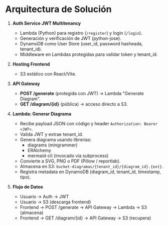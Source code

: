 # Arquitectura de Solución

1. **Auth Service JWT Multitenancy**
   - Lambda (Python) para registro (`/register`) y login (`/login`).
   - Generación y verificación de JWT (python-jose).  
   - DynamoDB como User Store (user_id, password hasheada, tenant_id).  
   - Middleware en Lambdas protegidas para validar token y tenant_id.

2. **Hosting Frontend**
   - S3 estático con React/Vite.  

3. **API Gateway**
   - **POST /generate** (protegida con JWT) → Lambda "Generate Diagram".
   - **GET /diagram/{id}** (pública) → acceso directo a S3.

4. **Lambda: Generar Diagrama**
   - Recibe payload JSON con código y header `Authorization: Bearer <JWT>`.
   - Valida JWT y extrae tenant_id.
   - Genera diagrama usando librerías:
     - diagrams (mingrammer)
     - ERAlchemy
     - mermaid-cli (invocado vía subprocess)
   - Convierte a SVG, PNG o PDF (Pillow / reportlab).
   - Almacena en S3: `bucket-diagramas/{tenant_id}/{diagram_id}.{ext}`.
   - Registra metadata en DynamoDB (diagram_id, tenant_id, timestamp, tipo).

5. **Flujo de Datos**
   - Usuario → Auth → JWT
   - Usuario → S3 (descarga frontend)
   - Frontend → POST /generate → API Gateway → Lambda → S3 (almacena)
   - Frontend → GET /diagram/{id} → API Gateway → S3 (recupera)
